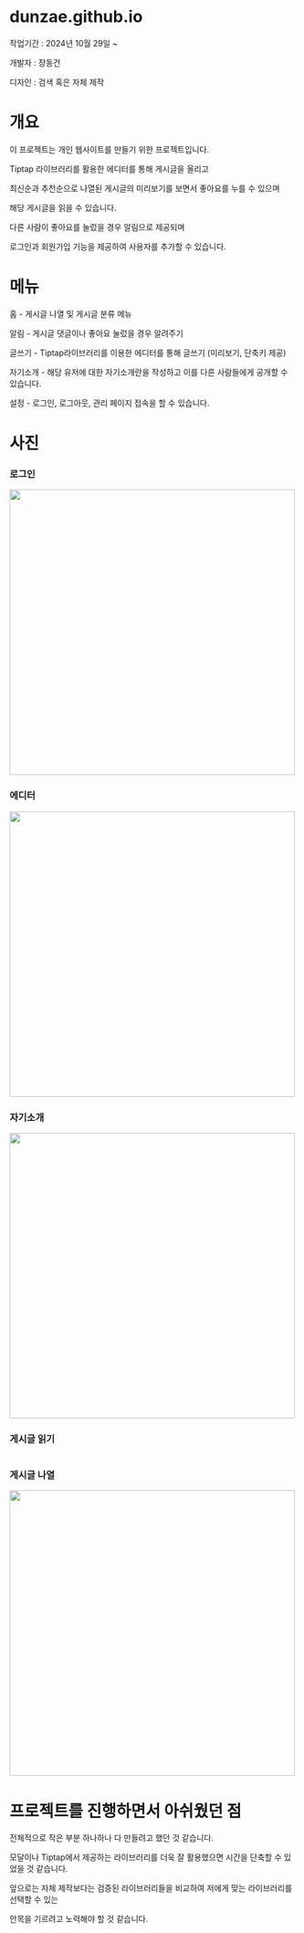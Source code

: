 # dunzae.github.io
<p>작업기간 : 2024년 10월 29일 ~ </p>
<p>개발자 : 장동건 </p>
<p>디자인 : 검색 혹은 자체 제작 </p>

# 개요
<p>이 프로젝트는 개인 웹사이트를 만들기 위한 프로젝트입니다. </p>
<p>Tiptap 라이브러리를 활용한 에디터를 통해 게시글을 올리고 </p>
<p>최신순과 추천순으로 나열된 게시글의 미리보기를 보면서 좋아요를 누를 수 있으며</p>
<p>해당 게시글을 읽을 수 있습니다.</p>
<p>다른 사람이 좋아요를 눌렀을 경우 알림으로 제공되며</p>
<p>로그인과 회원가입 기능을 제공하여 사용자를 추가할 수 있습니다.</p>

# 메뉴
<p>홈 - 게시글 나열 및 게시글 분류 메뉴</p>
<p>알림 - 게시글 댓글이나 좋아요 눌렀을 경우 알려주기</p>
<p>글쓰기 - Tiptap라이브러리를 이용한 에디터를 통해 글쓰기 (미리보기, 단축키 제공) </p>
<p>자기소개 - 해당 유저에 대한 자기소개란을 작성하고 이를 다른 사람들에게 공개할 수 있습니다. </p>
<p>설정 - 로그인, 로그아웃, 관리 페이지 접속을 할 수 있습니다. </p>

# 사진
<h3>로그인</h3>
<img width="500" src="https://private-user-images.githubusercontent.com/183177837/385132390-3fd949bc-09fc-4f2b-979e-f941d9096fce.PNG?jwt=eyJhbGciOiJIUzI1NiIsInR5cCI6IkpXVCJ9.eyJpc3MiOiJnaXRodWIuY29tIiwiYXVkIjoicmF3LmdpdGh1YnVzZXJjb250ZW50LmNvbSIsImtleSI6ImtleTUiLCJleHAiOjE3MzEzODM1NzYsIm5iZiI6MTczMTM4MzI3NiwicGF0aCI6Ii8xODMxNzc4MzcvMzg1MTMyMzkwLTNmZDk0OWJjLTA5ZmMtNGYyYi05NzllLWY5NDFkOTA5NmZjZS5QTkc_WC1BbXotQWxnb3JpdGhtPUFXUzQtSE1BQy1TSEEyNTYmWC1BbXotQ3JlZGVudGlhbD1BS0lBVkNPRFlMU0E1M1BRSzRaQSUyRjIwMjQxMTEyJTJGdXMtZWFzdC0xJTJGczMlMkZhd3M0X3JlcXVlc3QmWC1BbXotRGF0ZT0yMDI0MTExMlQwMzQ3NTZaJlgtQW16LUV4cGlyZXM9MzAwJlgtQW16LVNpZ25hdHVyZT00M2M2OTQ1MjVkZWM5MjNkZmQwOGE0YThhZWNkZmJiNDkwOThiNjE0NjY5YjhkNGU5MmMyYTIzZjJkN2ZlMGYwJlgtQW16LVNpZ25lZEhlYWRlcnM9aG9zdCJ9.xKgVx0kT459blvMqddg24Z1Z7qgOQgMu1MTekGoBcpg" />  

<h3>에디터</h3>
<img width="500" src="https://private-user-images.githubusercontent.com/183177837/385132276-5b104a0d-389a-4a2e-8eae-cc6c611bbb03.PNG?jwt=eyJhbGciOiJIUzI1NiIsInR5cCI6IkpXVCJ9.eyJpc3MiOiJnaXRodWIuY29tIiwiYXVkIjoicmF3LmdpdGh1YnVzZXJjb250ZW50LmNvbSIsImtleSI6ImtleTUiLCJleHAiOjE3MzEzODM1NzYsIm5iZiI6MTczMTM4MzI3NiwicGF0aCI6Ii8xODMxNzc4MzcvMzg1MTMyMjc2LTViMTA0YTBkLTM4OWEtNGEyZS04ZWFlLWNjNmM2MTFiYmIwMy5QTkc_WC1BbXotQWxnb3JpdGhtPUFXUzQtSE1BQy1TSEEyNTYmWC1BbXotQ3JlZGVudGlhbD1BS0lBVkNPRFlMU0E1M1BRSzRaQSUyRjIwMjQxMTEyJTJGdXMtZWFzdC0xJTJGczMlMkZhd3M0X3JlcXVlc3QmWC1BbXotRGF0ZT0yMDI0MTExMlQwMzQ3NTZaJlgtQW16LUV4cGlyZXM9MzAwJlgtQW16LVNpZ25hdHVyZT03MTU0YzZmNjQzNTRlZDAwNTMyZTVlZGM3MjA3NWI5OGY3ZTE5MmUwYWU2ZTNjMTUzMDJkNGM2NTg2ODIwYjA1JlgtQW16LVNpZ25lZEhlYWRlcnM9aG9zdCJ9.wIvEY0DAefCo-UjZ3P_oCMMPmtvqUrqdesF07H1dOqM" />  

<h3>자기소개</h3>
<img width="500" src="https://private-user-images.githubusercontent.com/183177837/385132329-9f839872-8b43-4d1e-b58e-59c13a6fc2cf.PNG?jwt=eyJhbGciOiJIUzI1NiIsInR5cCI6IkpXVCJ9.eyJpc3MiOiJnaXRodWIuY29tIiwiYXVkIjoicmF3LmdpdGh1YnVzZXJjb250ZW50LmNvbSIsImtleSI6ImtleTUiLCJleHAiOjE3MzEzODM1NzYsIm5iZiI6MTczMTM4MzI3NiwicGF0aCI6Ii8xODMxNzc4MzcvMzg1MTMyMzI5LTlmODM5ODcyLThiNDMtNGQxZS1iNThlLTU5YzEzYTZmYzJjZi5QTkc_WC1BbXotQWxnb3JpdGhtPUFXUzQtSE1BQy1TSEEyNTYmWC1BbXotQ3JlZGVudGlhbD1BS0lBVkNPRFlMU0E1M1BRSzRaQSUyRjIwMjQxMTEyJTJGdXMtZWFzdC0xJTJGczMlMkZhd3M0X3JlcXVlc3QmWC1BbXotRGF0ZT0yMDI0MTExMlQwMzQ3NTZaJlgtQW16LUV4cGlyZXM9MzAwJlgtQW16LVNpZ25hdHVyZT0zNzZhZmJhYTlkZTRkYjZkMTMxOTFkNzk0ZDZmMmUzNTAxMzc2NTJlYmZkZGFhMjNhNWI3NjE1NDY3NmRlYTMxJlgtQW16LVNpZ25lZEhlYWRlcnM9aG9zdCJ9.2HulWRXDNuGAvj7FX3-De3hm6Kd1JMUNhuGN3rQqz6U" />  

<h3>게시글 읽기</h3>
<img src="" />  

<h3>게시글 나열</h3>
<img width="500" src="https://private-user-images.githubusercontent.com/183177837/385132166-bdf58fcd-afdd-4014-9be8-84967f4275ca.PNG?jwt=eyJhbGciOiJIUzI1NiIsInR5cCI6IkpXVCJ9.eyJpc3MiOiJnaXRodWIuY29tIiwiYXVkIjoicmF3LmdpdGh1YnVzZXJjb250ZW50LmNvbSIsImtleSI6ImtleTUiLCJleHAiOjE3MzEzODM1NzYsIm5iZiI6MTczMTM4MzI3NiwicGF0aCI6Ii8xODMxNzc4MzcvMzg1MTMyMTY2LWJkZjU4ZmNkLWFmZGQtNDAxNC05YmU4LTg0OTY3ZjQyNzVjYS5QTkc_WC1BbXotQWxnb3JpdGhtPUFXUzQtSE1BQy1TSEEyNTYmWC1BbXotQ3JlZGVudGlhbD1BS0lBVkNPRFlMU0E1M1BRSzRaQSUyRjIwMjQxMTEyJTJGdXMtZWFzdC0xJTJGczMlMkZhd3M0X3JlcXVlc3QmWC1BbXotRGF0ZT0yMDI0MTExMlQwMzQ3NTZaJlgtQW16LUV4cGlyZXM9MzAwJlgtQW16LVNpZ25hdHVyZT05NDBlNmQ2ZmNkMWFlNWE3NmI3YTA5YjA4ZWMyOTA0NmYwMTZjZDUzM2ZkZGY3YTAzODZhZDYyOGQwNjUzNWU0JlgtQW16LVNpZ25lZEhlYWRlcnM9aG9zdCJ9.VOgIiXUXZCUs_kYwBZSqLhmdzWvQNmFVyRRsbvjLcrg" />  


# 프로젝트를 진행하면서 아쉬웠던 점
<p>전체적으로 작은 부분 하나하나 다 만들려고 했던 것 같습니다.   </p>
<p>모달이나 Tiptap에서 제공하는 라이브러리를 더욱 잘 활용했으면 시간을 단축할 수 있었을 것 같습니다.   </p>
<p>앞으로는 자체 제작보다는 검증된 라이브러리들을 비교하여 저에게 맞는 라이브러리를 선택할 수 있는   </p>
<p>안목을 기르려고 노력해야 할 것 같습니다. </p>

